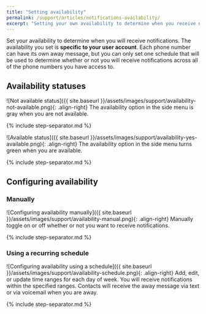 ```yaml
---
title: "Setting availability"
permalink: /support/articles/notifications-availability/
excerpt: "Setting your own availability to determine when you receive notifications"
---
```


Set your availability to determine when you will receive notifications. The availability you set is **specific to your user account**. Each phone number can have its own away message, but you can only set one schedule that will be used to determine whether or not you will receive notifications across all of the phone numbers you have access to.

## Availability statuses

![Not available status]({{ site.baseurl }}/assets/images/support/availability-not-available.png){: .align-right} The availability option in the side menu is gray when you are not available.

{% include step-separator.md %}

![Available status]({{ site.baseurl }}/assets/images/support/availability-yes-available.png){: .align-right} The availability option in the side menu turns green when you are available.

{% include step-separator.md %}

## Configuring availability

### Manually

![Configuring availability manually]({{ site.baseurl }}/assets/images/support/availability-manual.png){: .align-right} Manually toggle on or off whether or not you want to receive notifications.

{% include step-separator.md %}

### Using a recurring schedule

![Configuring availability using a schedule]({{ site.baseurl }}/assets/images/support/availability-schedule.png){: .align-right} Add, edit, or update time ranges for each day of week. You will receive notifications within the specified ranges. Contacts will receive the away message via text or via voicemail when you are away.

{% include step-separator.md %}
